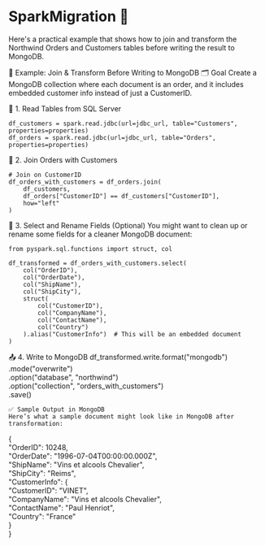 # SparkMigration 🧠
Here's a practical example that shows how to join and transform the Northwind Orders and Customers tables before writing the result to MongoDB.

🧠 Example: Join & Transform Before Writing to MongoDB
🗂️ Goal
Create a MongoDB collection where each document is an order, and it includes embedded customer info instead of just a CustomerID.

🔁 1. Read Tables from SQL Server
```
df_customers = spark.read.jdbc(url=jdbc_url, table="Customers", properties=properties)
df_orders = spark.read.jdbc(url=jdbc_url, table="Orders", properties=properties)
```
🔗 2. Join Orders with Customers
```
# Join on CustomerID
df_orders_with_customers = df_orders.join(
    df_customers,
    df_orders["CustomerID"] == df_customers["CustomerID"],
    how="left"
)
```
🧽 3. Select and Rename Fields (Optional)
You might want to clean up or rename some fields for a cleaner MongoDB document:
```
from pyspark.sql.functions import struct, col

df_transformed = df_orders_with_customers.select(
    col("OrderID"),
    col("OrderDate"),
    col("ShipName"),
    col("ShipCity"),
    struct(
        col("CustomerID"),
        col("CompanyName"),
        col("ContactName"),
        col("Country")
    ).alias("CustomerInfo")  # This will be an embedded document
)
```
📤 4. Write to MongoDB
df_transformed.write.format("mongodb") \
    .mode("overwrite") \
    .option("database", "northwind") \
    .option("collection", "orders_with_customers") \
    .save()
```
✅ Sample Output in MongoDB
Here’s what a sample document might look like in MongoDB after transformation:
```
{<br>
  "OrderID": 10248,<br>
  "OrderDate": "1996-07-04T00:00:00.000Z",<br>
  "ShipName": "Vins et alcools Chevalier",<br>
  "ShipCity": "Reims",<br>
  "CustomerInfo": {<br>
    "CustomerID": "VINET",<br>
    "CompanyName": "Vins et alcools Chevalier",<br>
    "ContactName": "Paul Henriot",<br>
    "Country": "France"<br>
  }<br>
}<br>
```

